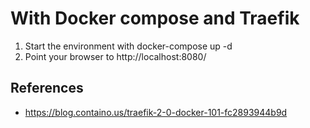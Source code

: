 # With Docker compose and Traefik

1. Start the environment with docker-compose up -d
1. Point your browser to http://localhost:8080/

 ## References
- https://blog.containo.us/traefik-2-0-docker-101-fc2893944b9d
